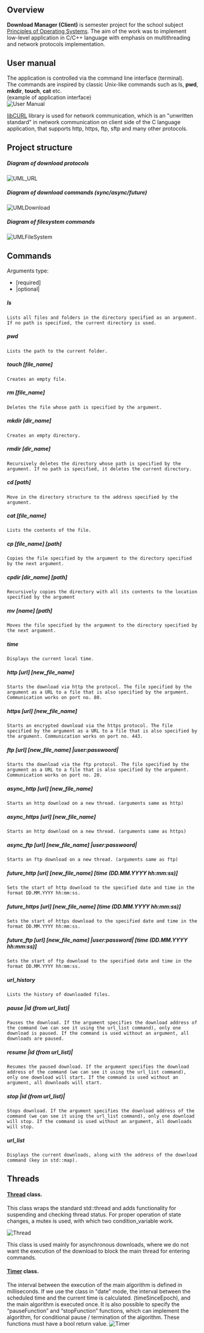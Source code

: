 ## Overview

**Download Manager (Client)** is semester project for the school subject [Principles of Operating Systems](https://vzdelavanie.uniza.sk/vzdelavanie/planinfo.php?kod=274877&lng=sk "Principles of Operating Systems").
The aim of the work was to implement low-level application in C/C++ language with emphasis on multithreading and network protocols implementation.

## User manual
The application is controlled via the command line interface (terminal). \
The commands are inspired by classic Unix-like commands such as ls, **pwd**, **mkdir**, **touch**, **cat** etc. \
(example of application interface) \
![User Manual](https://raw.githubusercontent.com/GabrielHalvonik/DownloadManagerClient/master/manual_res/Use.png "User manual")

[libCURL](https://github.com/curl/curl "libCURL") library is used for network communication, which is an "unwritten standard" in network communication on client side of the C language application, that supports http, https, ftp, sftp and many other protocols.

## Project structure

##### Diagram of download protocols

![UML_URL](https://raw.githubusercontent.com/GabrielHalvonik/DownloadManagerClient/master/manual_res/UML_URL.png "UML_URL")

##### Diagram of download commands (sync/async/future)

![UMLDownload](https://raw.githubusercontent.com/GabrielHalvonik/DownloadManagerClient/master/manual_res/UML_Commands.png "UML_Download")

##### Diagram of filesystem commands

![UMLFileSystem](https://raw.githubusercontent.com/GabrielHalvonik/DownloadManagerClient/master/manual_res/UML_Filesystem.png "UMLFileSystem")

## Commands

Arguments type:
* [required] 
* |optional|

##### ls
	Lists all files and folders in the directory specified as an argument. If no path is specified, the current directory is used.
##### pwd
	Lists the path to the current folder.
##### touch [file_name]
	Creates an empty file.
##### rm [file_name]
	Deletes the file whose path is specified by the argument.
##### mkdir [dir_name]
	Creates an empty directory.
##### rmdir [dir_name]
	Recursively deletes the directory whose path is specified by the argument. If no path is specified, it deletes the current directory.
##### cd [path]
	Move in the directory structure to the address specified by the argument.
##### cat [file_name]
	Lists the contents of the file.
##### cp [file_name] [path]
	Copies the file specified by the argument to the directory specified by the next argument.
##### cpdir [dir_name] [path]
	Recursively copies the directory with all its contents to the location specified by the argument
##### mv [name] [path]
	Moves the file specified by the argument to the directory specified by the next argument.
##### time
	Displays the current local time.
##### http [url] [new_file_name]
	Starts the download via http the protocol. The file specified by the argument as a URL to a file that is also specified by the argument. Communication works on port no. 80.
##### https [url] [new_file_name]
	Starts an encrypted download via the https protocol. The file specified by the argument as a URL to a file that is also specified by the argument. Communication works on port no. 443.
##### ftp [url] [new_file_name] |user:passwoord|
	Starts the download via the ftp protocol. The file specified by the argument as a URL to a file that is also specified by the argument. Communication works on port no. 20.
##### async_http [url] [new_file_name]
	Starts an http download on a new thread. (arguments same as http)
##### async_https [url] [new_file_name]
	Starts an http download on a new thread. (arguments same as https)
##### async_ftp [url] [new_file_name] |user:passwoord|
	Starts an ftp download on a new thread. (arguments same as ftp)
##### future_http [url] [new_file_name] [time (*DD.MM.YYYY hh:mm:ss*)]
	Sets the start of http download to the specified date and time in the format DD.MM.YYYY hh:mm:ss.
##### future_https [url] [new_file_name] [time (*DD.MM.YYYY hh:mm:ss*)]
	Sets the start of https download to the specified date and time in the format DD.MM.YYYY hh:mm:ss.
##### future_ftp [url] [new_file_name] |user:password| [time (*DD.MM.YYYY hh:mm:ss*)]
	Sets the start of ftp download to the specified date and time in the format DD.MM.YYYY hh:mm:ss.
##### url_history
	Lists the history of downloaded files.
##### pause |id (from url_list)|
	Pauses the download. If the argument specifies the download address of the command (we can see it using the url_list command), only one download is paused. If the command is used without an argument, all downloads are paused.
##### resume |id (from url_list)|
	Resumes the paused download. If the argument specifies the download address of the command (we can see it using the url_list command), only one download will start. If the command is used without an argument, all downloads will start.
##### stop |id (from url_list)|
	Stops download. If the argument specifies the download address of the command (we can see it using the url_list command), only one download will stop. If the command is used without an argument, all downloads will stop.
##### url_list
	Displays the current downloads, along with the address of the download command (key in std::map).

## Threads
#### [Thread](https://github.com/GabrielHalvonik/DownloadManagerClient/blob/master/Thread.hpp) class.
This class wraps the standard std::thread and adds functionality for suspending and checking thread status. For proper operation of state changes, a mutex is used, with which two condition_variable work.

![Thread](https://raw.githubusercontent.com/GabrielHalvonik/DownloadManagerClient/master/manual_res/Thread.png "Thread")

This class is used mainly for asynchronous downloads, where we do not want the execution of the download to block the main thread for entering commands.


#### [Timer](https://github.com/GabrielHalvonik/DownloadManagerClient/blob/master/Timer.hpp) class.
The interval between the execution of the main algorithm is defined in milliseconds. If we use the class in "date" mode, the interval between the scheduled time and the current time is calculated. (timeSinceEpoch), and the main algorithm is executed once.
It is also possible to specify the “pauseFunction” and “stopFunction” functions, which can implement the algorithm, for conditional pause / termination of the algorithm. These functions must have a bool return value.
![Timer](https://raw.githubusercontent.com/GabrielHalvonik/DownloadManagerClient/master/manual_res/Timer.png "Timer")

